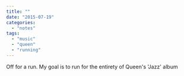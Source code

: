 ```yaml
---
title: ""
date: "2015-07-19"
categories: 
  - "notes"
tags: 
  - "music"
  - "queen"
  - "running"
---
```


Off for a run. My goal is to run for the entirety of Queen's 'Jazz' album

